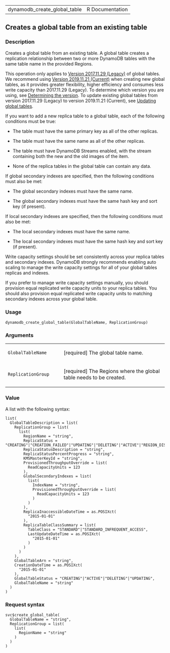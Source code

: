 <table style="width: 100%;">
<tbody>
<tr class="odd">
<td>dynamodb_create_global_table</td>
<td style="text-align: right;">R Documentation</td>
</tr>
</tbody>
</table>

## Creates a global table from an existing table

### Description

Creates a global table from an existing table. A global table creates a
replication relationship between two or more DynamoDB tables with the
same table name in the provided Regions.

This operation only applies to [Version 2017.11.29
(Legacy)](https://docs.aws.amazon.com/amazondynamodb/latest/developerguide/globaltables.V1.html)
of global tables. We recommend using [Version 2019.11.21
(Current)](https://docs.aws.amazon.com/amazondynamodb/latest/developerguide/globaltables.V2.html)
when creating new global tables, as it provides greater flexibility,
higher efficiency and consumes less write capacity than 2017.11.29
(Legacy). To determine which version you are using, see [Determining the
version](https://docs.aws.amazon.com/amazondynamodb/latest/developerguide/globaltables.DetermineVersion.html).
To update existing global tables from version 2017.11.29 (Legacy) to
version 2019.11.21 (Current), see [Updating global
tables](https://docs.aws.amazon.com/amazondynamodb/latest/developerguide/V2globaltables_upgrade.html).

If you want to add a new replica table to a global table, each of the
following conditions must be true:

-   The table must have the same primary key as all of the other
    replicas.

-   The table must have the same name as all of the other replicas.

-   The table must have DynamoDB Streams enabled, with the stream
    containing both the new and the old images of the item.

-   None of the replica tables in the global table can contain any data.

If global secondary indexes are specified, then the following conditions
must also be met:

-   The global secondary indexes must have the same name.

-   The global secondary indexes must have the same hash key and sort
    key (if present).

If local secondary indexes are specified, then the following conditions
must also be met:

-   The local secondary indexes must have the same name.

-   The local secondary indexes must have the same hash key and sort key
    (if present).

Write capacity settings should be set consistently across your replica
tables and secondary indexes. DynamoDB strongly recommends enabling auto
scaling to manage the write capacity settings for all of your global
tables replicas and indexes.

If you prefer to manage write capacity settings manually, you should
provision equal replicated write capacity units to your replica tables.
You should also provision equal replicated write capacity units to
matching secondary indexes across your global table.

### Usage

    dynamodb_create_global_table(GlobalTableName, ReplicationGroup)

### Arguments

<table>
<colgroup>
<col style="width: 35%" />
<col style="width: 65%" />
</colgroup>
<tbody>
<tr class="odd">
<td><code
id="dynamodb_create_global_table_:_GlobalTableName">GlobalTableName</code></td>
<td><p>[required] The global table name.</p></td>
</tr>
<tr class="even">
<td><code
id="dynamodb_create_global_table_:_ReplicationGroup">ReplicationGroup</code></td>
<td><p>[required] The Regions where the global table needs to be
created.</p></td>
</tr>
</tbody>
</table>

### Value

A list with the following syntax:

    list(
      GlobalTableDescription = list(
        ReplicationGroup = list(
          list(
            RegionName = "string",
            ReplicaStatus = "CREATING"|"CREATION_FAILED"|"UPDATING"|"DELETING"|"ACTIVE"|"REGION_DISABLED"|"INACCESSIBLE_ENCRYPTION_CREDENTIALS",
            ReplicaStatusDescription = "string",
            ReplicaStatusPercentProgress = "string",
            KMSMasterKeyId = "string",
            ProvisionedThroughputOverride = list(
              ReadCapacityUnits = 123
            ),
            GlobalSecondaryIndexes = list(
              list(
                IndexName = "string",
                ProvisionedThroughputOverride = list(
                  ReadCapacityUnits = 123
                )
              )
            ),
            ReplicaInaccessibleDateTime = as.POSIXct(
              "2015-01-01"
            ),
            ReplicaTableClassSummary = list(
              TableClass = "STANDARD"|"STANDARD_INFREQUENT_ACCESS",
              LastUpdateDateTime = as.POSIXct(
                "2015-01-01"
              )
            )
          )
        ),
        GlobalTableArn = "string",
        CreationDateTime = as.POSIXct(
          "2015-01-01"
        ),
        GlobalTableStatus = "CREATING"|"ACTIVE"|"DELETING"|"UPDATING",
        GlobalTableName = "string"
      )
    )

### Request syntax

    svc$create_global_table(
      GlobalTableName = "string",
      ReplicationGroup = list(
        list(
          RegionName = "string"
        )
      )
    )
